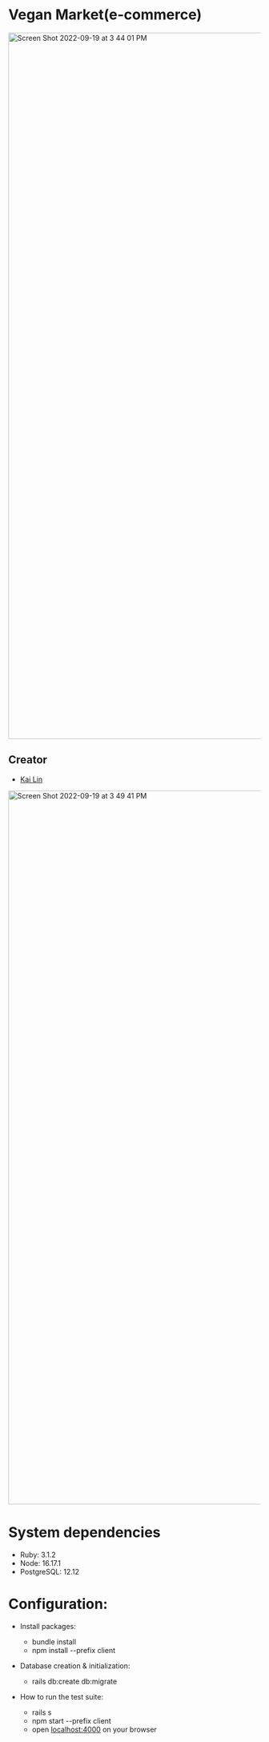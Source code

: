 
# Vegan Market(e-commerce)


<img width="1411" alt="Screen Shot 2022-09-19 at 3 44 01 PM" src="https://user-images.githubusercontent.com/103536761/224435096-29738d10-1ddb-4105-a1a1-9f4933dc6a5e.png">



## Creator

- [Kai Lin](https://github.com/Kailin168)

<img width="1426" alt="Screen Shot 2022-09-19 at 3 49 41 PM" src="https://user-images.githubusercontent.com/103536761/224436312-3368b63c-ba54-42db-b546-9cbc5d90ddb5.png">



# System dependencies

- Ruby: 3.1.2
- Node: 16.17.1
- PostgreSQL: 12.12

# Configuration:

- Install packages:

  - bundle install
  - npm install --prefix client

- Database creation & initialization:

  - rails db:create db:migrate

- How to run the test suite:
  - rails s
  - npm start --prefix client
  - open [localhost:4000](http://localhost:4000/) on your browser
